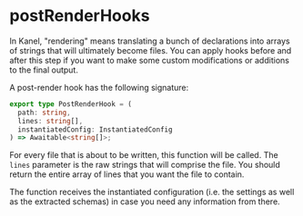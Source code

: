 # postRenderHooks

In Kanel, "rendering" means translating a bunch of declarations into arrays of strings that will ultimately become files.
You can apply hooks before and after this step if you want to make some custom modifications or additions to the final output.

A post-render hook has the following signature:

```typescript
export type PostRenderHook = (
  path: string,
  lines: string[],
  instantiatedConfig: InstantiatedConfig
) => Awaitable<string[]>;
```

For every file that is about to be written, this function will be called. The `lines` parameter is the raw strings that will comprise the file. You should return the entire array of lines that you want the file to contain.

The function receives the instantiated configuration (i.e. the settings as well as the extracted schemas) in case you need any information from there.
